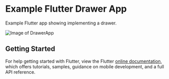 # Example Flutter Drawer App

Example Flutter app showing implementing a drawer.

![Image of DrawerApp](https://media4.giphy.com/media/Spy0bZLra9uBor5H6K/giphy.gif)


## Getting Started

For help getting started with Flutter, view the Flutter
[online documentation](https://flutter.dev/docs), which offers tutorials,
samples, guidance on mobile development, and a full API reference.
